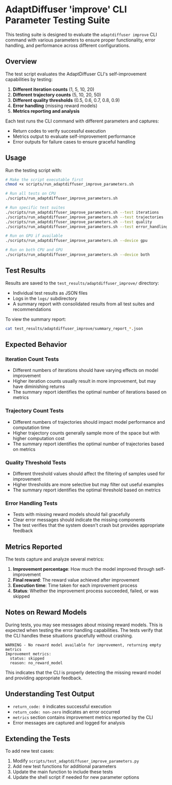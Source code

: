 # AdaptDiffuser 'improve' CLI Parameter Testing Suite

This testing suite is designed to evaluate the `adaptdiffuser improve` CLI command with various parameters to ensure proper functionality, error handling, and performance across different configurations.

## Overview

The test script evaluates the AdaptDiffuser CLI's self-improvement capabilities by testing:

1. **Different iteration counts** (1, 5, 10, 20)
2. **Different trajectory counts** (5, 10, 20, 50)
3. **Different quality thresholds** (0.5, 0.6, 0.7, 0.8, 0.9)
4. **Error handling** (missing reward models)
5. **Metrics reporting and analysis**

Each test runs the CLI command with different parameters and captures:
- Return codes to verify successful execution
- Metrics output to evaluate self-improvement performance
- Error outputs for failure cases to ensure graceful handling

## Usage

Run the testing script with:

```bash
# Make the script executable first
chmod +x scripts/run_adaptdiffuser_improve_parameters.sh

# Run all tests on CPU
./scripts/run_adaptdiffuser_improve_parameters.sh

# Run specific test suites
./scripts/run_adaptdiffuser_improve_parameters.sh --test iterations
./scripts/run_adaptdiffuser_improve_parameters.sh --test trajectories
./scripts/run_adaptdiffuser_improve_parameters.sh --test quality
./scripts/run_adaptdiffuser_improve_parameters.sh --test error_handling

# Run on GPU if available
./scripts/run_adaptdiffuser_improve_parameters.sh --device gpu

# Run on both CPU and GPU
./scripts/run_adaptdiffuser_improve_parameters.sh --device both
```

## Test Results

Results are saved to the `test_results/adaptdiffuser_improve/` directory:

- Individual test results as JSON files
- Logs in the `logs/` subdirectory
- A summary report with consolidated results from all test suites and recommendations

To view the summary report:

```bash
cat test_results/adaptdiffuser_improve/summary_report_*.json
```

## Expected Behavior

### Iteration Count Tests
- Different numbers of iterations should have varying effects on model improvement
- Higher iteration counts usually result in more improvement, but may have diminishing returns
- The summary report identifies the optimal number of iterations based on metrics

### Trajectory Count Tests
- Different numbers of trajectories should impact model performance and computation time
- Higher trajectory counts generally sample more of the space but with higher computation cost
- The summary report identifies the optimal number of trajectories based on metrics

### Quality Threshold Tests
- Different threshold values should affect the filtering of samples used for improvement
- Higher thresholds are more selective but may filter out useful examples
- The summary report identifies the optimal threshold based on metrics

### Error Handling Tests
- Tests with missing reward models should fail gracefully
- Clear error messages should indicate the missing components
- The test verifies that the system doesn't crash but provides appropriate feedback

## Metrics Reported

The tests capture and analyze several metrics:

1. **Improvement percentage**: How much the model improved through self-improvement
2. **Final reward**: The reward value achieved after improvement
3. **Execution time**: Time taken for each improvement process
4. **Status**: Whether the improvement process succeeded, failed, or was skipped

## Notes on Reward Models

During tests, you may see messages about missing reward models. This is expected when testing the error handling capabilities. The tests verify that the CLI handles these situations gracefully without crashing.

```
WARNING - No reward model available for improvement, returning empty metrics
Improvement metrics:
  status: skipped
  reason: no_reward_model
```

This indicates that the CLI is properly detecting the missing reward model and providing appropriate feedback.

## Understanding Test Output

- `return_code: 0` indicates successful execution
- `return_code: non-zero` indicates an error occurred
- `metrics` section contains improvement metrics reported by the CLI
- Error messages are captured and logged for analysis

## Extending the Tests

To add new test cases:
1. Modify `scripts/test_adaptdiffuser_improve_parameters.py`
2. Add new test functions for additional parameters
3. Update the main function to include these tests
4. Update the shell script if needed for new parameter options